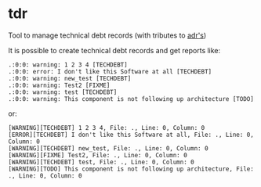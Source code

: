 # tdr
Tool to manage technical debt records (with tributes to [adr's](https://adr.github.io/))

It is possible to create technical debt records and get reports like:

    .:0:0: warning: 1 2 3 4 [TECHDEBT]
    .:0:0: error: I don't like this Software at all [TECHDEBT]
    .:0:0: warning: new_test [TECHDEBT]
    .:0:0: warning: Test2 [FIXME]
    .:0:0: warning: test [TECHDEBT]
    .:0:0: warning: This component is not following up architecture [TODO]

or:

    [WARNING][TECHDEBT] 1 2 3 4, File: ., Line: 0, Column: 0
    [ERROR][TECHDEBT] I don't like this Software at all, File: ., Line: 0, Column: 0
    [WARNING][TECHDEBT] new_test, File: ., Line: 0, Column: 0
    [WARNING][FIXME] Test2, File: ., Line: 0, Column: 0
    [WARNING][TECHDEBT] test, File: ., Line: 0, Column: 0
    [WARNING][TODO] This component is not following up architecture, File: ., Line: 0, Column: 0
